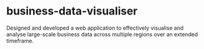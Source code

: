 # business-data-visualiser
Designed and developed a web application to effectively visualise and analyse large-scale business data across multiple regions over an extended timeframe.
